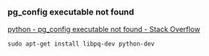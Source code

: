 ###  pg_config executable not found


[python - pg_config executable not found - Stack Overflow](https://stackoverflow.com/questions/11618898/pg-config-executable-not-found)


 

```shell
sudo apt-get install libpq-dev python-dev

```

